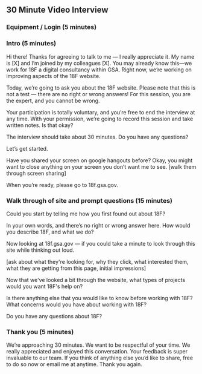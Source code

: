 ## 30 Minute Video Interview

### Equipment / Login (5 minutes)

### Intro (5 minutes)

Hi there! Thanks for agreeing to talk to me — I really appreciate it. My name is [X] and I’m joined by my colleagues [X]. You may already know this—we work for 18F a digital consultancy within GSA. Right now, we’re working on improving aspects of the 18F website.

Today, we’re going to ask you about the 18F website. Please note that this is not a test — there are no right or wrong answers! For this session, you are the expert, and you cannot be wrong.

Your participation is totally voluntary, and you’re free to end the interview at any time. With your permission, we’re going to record this session and take written notes. Is that okay?

The interview should take about 30 minutes. Do you have any questions?

Let’s get started.

Have you shared your screen on google hangouts before? Okay, you might want to close anything on your screen you don’t want me to see. [walk them through screen sharing]

When you’re ready, please go to 18f.gsa.gov.

### Walk through of site and prompt questions (15 minutes)

Could you start by telling me how you first found out about 18F?

In your own words, and there’s no right or wrong answer here. How would you describe 18F, and what we do?

Now looking at 18f.gsa.gov — if you could take a minute to look through this site while thinking out loud.

[ask about what they're looking for, why they click, what interested them, what they are getting from this page, initial impressions]

Now that we've looked a bit through the website, what types of projects would you want 18F's help on?

Is there anything else that you would like to know before working with 18F? What concerns would you have about working with 18F?

Do you have any questions about 18F?

### Thank you (5 minutes)

We’re approaching 30 minutes. We want to be respectful of your time. We really appreciated and enjoyed this conversation. Your feedback is super invaluable to our team. If you think of anything else you’d like to share, free to do so now or email me at anytime. Thank you again.
